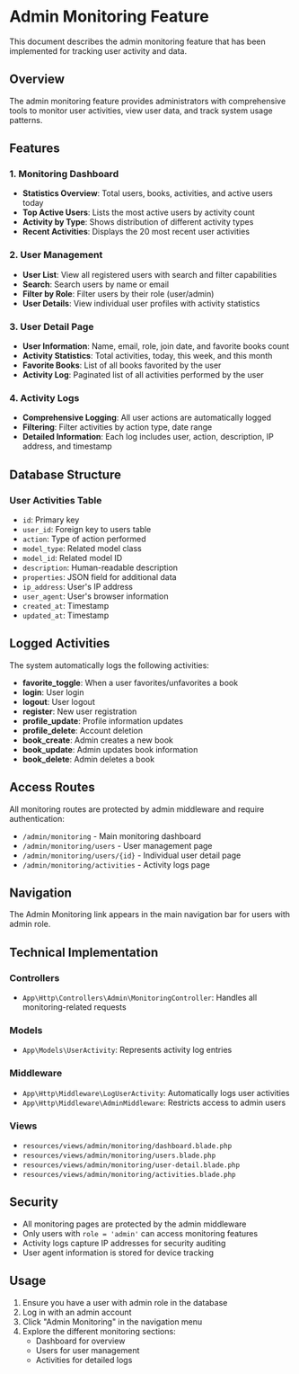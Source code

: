# Admin Monitoring Feature

This document describes the admin monitoring feature that has been implemented for tracking user activity and data.

## Overview

The admin monitoring feature provides administrators with comprehensive tools to monitor user activities, view user data, and track system usage patterns.

## Features

### 1. Monitoring Dashboard
- **Statistics Overview**: Total users, books, activities, and active users today
- **Top Active Users**: Lists the most active users by activity count
- **Activity by Type**: Shows distribution of different activity types
- **Recent Activities**: Displays the 20 most recent user activities

### 2. User Management
- **User List**: View all registered users with search and filter capabilities
- **Search**: Search users by name or email
- **Filter by Role**: Filter users by their role (user/admin)
- **User Details**: View individual user profiles with activity statistics

### 3. User Detail Page
- **User Information**: Name, email, role, join date, and favorite books count
- **Activity Statistics**: Total activities, today, this week, and this month
- **Favorite Books**: List of all books favorited by the user
- **Activity Log**: Paginated list of all activities performed by the user

### 4. Activity Logs
- **Comprehensive Logging**: All user actions are automatically logged
- **Filtering**: Filter activities by action type, date range
- **Detailed Information**: Each log includes user, action, description, IP address, and timestamp

## Database Structure

### User Activities Table
- `id`: Primary key
- `user_id`: Foreign key to users table
- `action`: Type of action performed
- `model_type`: Related model class
- `model_id`: Related model ID
- `description`: Human-readable description
- `properties`: JSON field for additional data
- `ip_address`: User's IP address
- `user_agent`: User's browser information
- `created_at`: Timestamp
- `updated_at`: Timestamp

## Logged Activities

The system automatically logs the following activities:
- **favorite_toggle**: When a user favorites/unfavorites a book
- **login**: User login
- **logout**: User logout
- **register**: New user registration
- **profile_update**: Profile information updates
- **profile_delete**: Account deletion
- **book_create**: Admin creates a new book
- **book_update**: Admin updates book information
- **book_delete**: Admin deletes a book

## Access Routes

All monitoring routes are protected by admin middleware and require authentication:

- `/admin/monitoring` - Main monitoring dashboard
- `/admin/monitoring/users` - User management page
- `/admin/monitoring/users/{id}` - Individual user detail page
- `/admin/monitoring/activities` - Activity logs page

## Navigation

The Admin Monitoring link appears in the main navigation bar for users with admin role.

## Technical Implementation

### Controllers
- `App\Http\Controllers\Admin\MonitoringController`: Handles all monitoring-related requests

### Models
- `App\Models\UserActivity`: Represents activity log entries

### Middleware
- `App\Http\Middleware\LogUserActivity`: Automatically logs user activities
- `App\Http\Middleware\AdminMiddleware`: Restricts access to admin users

### Views
- `resources/views/admin/monitoring/dashboard.blade.php`
- `resources/views/admin/monitoring/users.blade.php`
- `resources/views/admin/monitoring/user-detail.blade.php`
- `resources/views/admin/monitoring/activities.blade.php`

## Security

- All monitoring pages are protected by the admin middleware
- Only users with `role = 'admin'` can access monitoring features
- Activity logs capture IP addresses for security auditing
- User agent information is stored for device tracking

## Usage

1. Ensure you have a user with admin role in the database
2. Log in with an admin account
3. Click "Admin Monitoring" in the navigation menu
4. Explore the different monitoring sections:
   - Dashboard for overview
   - Users for user management
   - Activities for detailed logs
